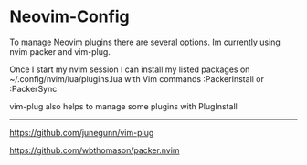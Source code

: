 # Neovim-Config

To manage Neovim plugins there are several options.
Im currently using nvim packer and vim-plug.

Once I start my nvim session I can install my listed packages on ~/.config/nvim/lua/plugins.lua with Vim commands :PackerInstall or :PackerSync

vim-plug  also helps to manage some plugins with PlugInstall

------

https://github.com/junegunn/vim-plug

https://github.com/wbthomason/packer.nvim
